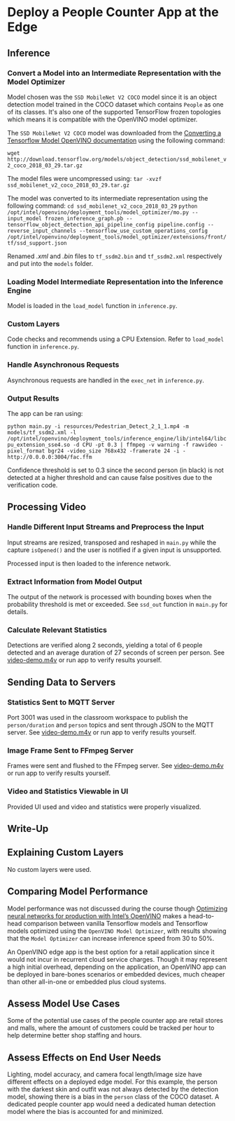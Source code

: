 # Deploy a People Counter App at the Edge

## Inference

### Convert a Model into an Intermediate Representation with the Model Optimizer

Model chosen was the `SSD MobileNet V2 COCO` model since it is an object detection model trained in the COCO dataset which contains `People` as one of its classes. It's also one of the supported TensorFlow frozen topologies which means it is compatible with the OpenVINO model optimizer.

The `SSD MobileNet V2 COCO` model was downloaded from the [Converting a Tensorflow Model OpenVINO documentation](http://download.tensorflow.org/models/object_detection/ssd_mobilenet_v2_coco_2018_03_29.tar.gz)
using the following command:

`wget http://download.tensorflow.org/models/object_detection/ssd_mobilenet_v2_coco_2018_03_29.tar.gz`

The model files were uncompressed using:
`tar -xvzf ssd_mobilenet_v2_coco_2018_03_29.tar.gz`

The model was converted to its intermediate representation using the following command:
`cd ssd_mobilenet_v2_coco_2018_03_29`
`python /opt/intel/openvino/deployment_tools/model_optimizer/mo.py --input_model frozen_inference_graph.pb --tensorflow_object_detection_api_pipeline_config pipeline.config --reverse_input_channels --tensorflow_use_custom_operations_config /opt/intel/openvino/deployment_tools/model_optimizer/extensions/front/tf/ssd_support.json`

Renamed *.xml* and *.bin* files to `tf_ssdm2.bin` and `tf_ssdm2.xml` respectively and put into the `models` folder.

### Loading Model Intermediate Representation into the Inference Engine
Model is loaded in the `load_model` function in `inference.py`.

### Custom Layers
Code checks and recommends using a CPU Extension. Refer to `load_model` function in `inference.py`.

### Handle Asynchronous Requests
Asynchronous requests are handled in the `exec_net` in `inference.py`.

### Output Results
The app can be ran using:

`python main.py -i resources/Pedestrian_Detect_2_1_1.mp4 -m models/tf_ssdm2.xml -l /opt/intel/openvino/deployment_tools/inference_engine/lib/intel64/libcpu_extension_sse4.so -d CPU -pt 0.3 | ffmpeg -v warning -f rawvideo -pixel_format bgr24 -video_size 768x432 -framerate 24 -i - http://0.0.0.0:3004/fac.ffm`

Confidence threshold is set to 0.3 since the second person (in black) is not detected at a higher threshold and can cause false positives due to the verification code.

## Processing Video

### Handle Different Input Streams and Preprocess the Input

Input streams are resized, transposed and reshaped in `main.py` while the capture `isOpened()` and the user is notified if a given input is unsupported.

Processed input is then loaded to the inference network.

### Extract Information from Model Output

The output of the network is processed with bounding boxes when the probability threshold is met or exceeded. See `ssd_out` function in `main.py` for details.

### Calculate Relevant Statistics

Detections are verified along 2 seconds, yielding a total of 6 people detected and an average duration of 27 seconds of screen per person.
See [video-demo.m4v](https://github.com/socd06/openvino-tf-people-counter/blob/master/video-demo.m4v) or run app to verify results yourself.

## Sending Data to Servers

### Statistics Sent to MQTT Server

Port 3001 was used in the classroom workspace to publish the `person/duration` and `person` topics and sent through JSON to the MQTT server.
See [video-demo.m4v](https://github.com/socd06/openvino-tf-people-counter/blob/master/video-demo.m4v) or run app to verify results yourself.

### Image Frame Sent to FFmpeg Server

Frames were sent and flushed to the FFmpeg server. See [video-demo.m4v](https://github.com/socd06/openvino-tf-people-counter/blob/master/video-demo.m4v) or run app to verify results yourself.

### Video and Statistics Viewable in UI

Provided UI used and video and statistics were properly visualized.

## Write-Up

## Explaining Custom Layers

No custom layers were used.

## Comparing Model Performance

Model performance was not discussed during the course though [Optimizing neural networks for production with Intel’s OpenVINO](https://medium.com/hackernoon/optimizing-neural-networks-for-production-with-intels-openvino-a7ee3a6883d) makes a head-to-head comparison between vanilla Tensorflow models and Tensorflow models optimized using the `OpenVINO Model Optimizer`, with results showing that the `Model Optimizer` can increase inference speed from 30 to 50%.

An OpenVINO edge app is the best option for a retail application since it would not incur in recurrent cloud service charges. Though it may represent a high initial overhead, depending on the application, an OpenVINO app can be deployed in bare-bones scenarios or embedded devices, much cheaper than other all-in-one or embedded plus cloud systems.  

## Assess Model Use Cases

Some of the potential use cases of the people counter app are retail stores and malls, where the amount of customers could be tracked per hour to help determine better shop staffing and hours.

## Assess Effects on End User Needs

Lighting, model accuracy, and camera focal length/image size have different effects on a deployed edge model. For this example, the person with the darkest skin and outfit was not always detected by the detection model, showing there is a bias in the `person` class of the COCO dataset. A dedicated people counter app would need a dedicated human detection model where the bias is accounted for and minimized.
